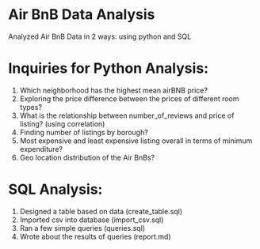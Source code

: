 # Air BnB Data Analysis
Analyzed Air BnB Data in 2 ways: using python and SQL

# Inquiries for Python Analysis:
1. Which neighborhood has the highest mean airBNB price?
2. Exploring the price difference between the prices of different room types?
3. What is the relationship between number_of_reviews and price of listing? (using correlation)
4. Finding number of listings by borough?
5. Most expensive and least expensive listing overall in terms of minimum expenditure?
6. Geo location distribution of the Air BnBs?

# SQL Analysis:
1. Designed a table based on data (create_table.sql)
2. Imported csv into database (import_csv.sql)
3. Ran a few simple queries (queries.sql)
4. Wrote about the results of queries (report.md)
